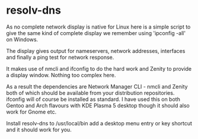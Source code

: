 # resolv-dns
As no complete network display is native for Linux here is a simple script to give the same kind of complete display we remember using 'ipconfig -all' on Windows. 

The display gives output for nameservers, network addresses, interfaces and finally a ping test for network response. 

It makes use of nmcli and ifconfig to do the hard work and Zenity to provide a display window. Nothing too complex here.

As a result the dependencies are Network Manager CLI - nmcli and Zenity both of which should be available from your distribution repositories. ifconfig will of course be installed as standard. I have used this on both Gentoo and Arch flavours with KDE Plasma 5 desktop though it should also work for Gnome etc.

Install resolv-dns to /usr/local/bin add a desktop menu entry or key shortcut and it should work for you.
